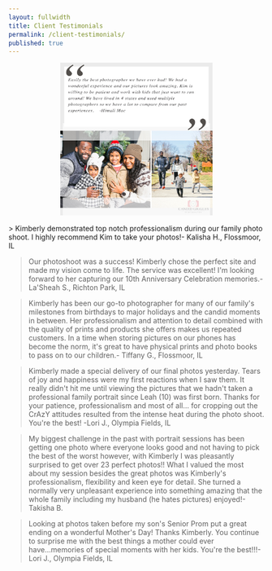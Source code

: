 ```yaml
---
layout: fullwidth
title: Client Testimonials
permalink: /client-testimonials/
published: true
---
```

<p style="text-align:center;"><img src="https://raw.githubusercontent.com/candidgiggles/candidgiggles.github.io/master/img/HimaliTestimonial.jpg" style="min-width:300px;" width="50%" /></p>
> Kimberly demonstrated top notch professionalism during our family photo shoot. I highly recommend Kim to take your photos!- Kalisha H., Flossmoor, IL

> Our photoshoot was a success! Kimberly chose the perfect site and made my vision come to life. The service was excellent! I'm looking forward to her capturing our 10th Anniversary Celebration memories.- La'Sheah S., Richton Park, IL 

> Kimberly has been our go-to photographer for many of our family's milestones from birthdays to major holidays and the candid moments in between. Her professionalism and attention to detail combined with the quality of prints and products she offers makes us repeated customers. In a time when storing pictures on our phones has become the norm, it's great to have physical prints and photo books to pass on to our children.- Tiffany G., Flossmoor, IL  

> Kimberly made a special delivery of our final photos yesterday. Tears of joy and happiness were my first reactions when I saw them. It really didn't hit me until viewing the pictures that we hadn't taken a professional family portrait since Leah (10) was first born. Thanks for your patience, professionalism and most of all... for cropping out the CrAzY attitudes resulted from the intense heat during the photo shoot. 
You're the best! -Lori J., Olympia Fields, IL

> My biggest challenge in the past with portrait sessions has been getting one photo where everyone looks good and not having to pick the best of the worst however, with Kimberly I was pleasantly surprised to get over 23 perfect photos!! What I valued the most about my session besides the great photos was Kimberly's professionalism, flexibility and keen eye for detail. She turned a normally very unpleasant experience into something amazing that the whole family including my husband (he hates pictures) enjoyed!- Takisha B. 

> Looking at photos taken before my son's Senior Prom put a great ending on a wonderful Mother's Day! Thanks Kimberly. You continue to surprise me with the best things a mother could ever have...memories of special moments with her kids. You're the best!!!- Lori J., Olympia Fields, IL
